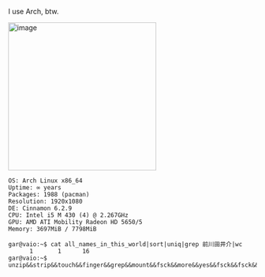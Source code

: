 I use Arch, btw.

<img width="300" alt="image" src="https://github.com/user-attachments/assets/81d498fa-d8a4-4bcf-8761-43072684083f">

```
OS: Arch Linux x86_64 
Uptime: ∞ years 
Packages: 1988 (pacman) 
Resolution: 1920x1080
DE: Cinnamon 6.2.9
CPU: Intel i5 M 430 (4) @ 2.267GHz 
GPU: AMD ATI Mobility Radeon HD 5650/5 
Memory: 3697MiB / 7798MiB

gar@vaio:~$ cat all_names_in_this_world|sort|uniq|grep 前川田井介|wc
      1       1      16
gar@vaio:~$ unzip&&strip&&touch&&finger&&grep&&mount&&fsck&&more&&yes&&fsck&&fsck&&fsck&&umount&&sleep

```
